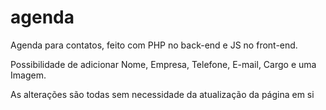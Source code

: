 # agenda


Agenda para contatos, feito com PHP no back-end e JS no front-end.

Possibilidade de adicionar Nome, Empresa, Telefone, E-mail, Cargo e uma Imagem.

As alterações são todas sem necessidade da atualização da página em si
